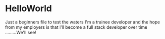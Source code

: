 # HelloWorld
Just a beginners file to test the waters
I'm a trainee developer and the hope from my employers is that I'll become a full stack developer over time .........We'll see!
